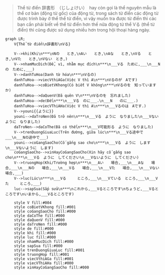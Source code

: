 ﻿>Thể từ điển 辞書形　（じしょけい）　hay còn gọi là thể nguyên mẫu là thể cơ bản (động từ gốc) của động từ, trong sách từ điển các động từ được trình bày ở thể thể từ điển, vì vậy muốn tra được từ điển thì các bạn cần phải biết về thể từ điển hơn thế nữa động từ thể Vる (thể từ điển) thì cũng được sử dụng nhiều hơn trong hội thoại hàng ngày.
```mermaid
graph LR;
    V{Thể từ điển\n辞書形\nVる}

    V-->khi(Khi\n***\nNの　　とき,\nAい　　とき,\nAな　　とき,\nVる　　とき,\nVた　　とき,\nVない　とき,)
    V-->nhamMucDich(Để, vì, nhằm mục đích\n***\n___Vる　ために,___\n___Nの　ために,___)
    V-->danhTuHoa(Danh từ hóa\n***\nVるの)
    danhTuHoa-->viecVthiAGa(Việc V thì A\n***\nVるのが　Aです)
    danhTuHoa-->coBietVKhong(Có biết V không\n***\nVるのを　知っていますか)
    danhTuHoa-->daQuenV(Đã quên V\n***\nVるのを　忘れました)
    danhTuHoa-->de(Để\n***\n___Vる　のに___.\n___N　　のに___.)
    danhTuHoa-->viecVThiAHa(Việc V thì A\n***\n___Vるのは　Aです.)
    V-->youni{{ように}}
    youni-->daTroNen(Đã trở nên\n***\n___Vる　ように　なりました\n___Vないように　なりました)
    daTroNen-->daCoThe(Đã có thể\n***\n___V可能形る　ように　なりました)
    V-->trenDuongGiuaLuc(Trên đường, giữa lúc\n***\n___Vる途中で___\n___Nの途中で___)
    youni-->coGangSaoCho(Cố gắng sao cho\n***\n___Vる　ように　します\n___Vないように　します)
    coGangSaoCho-->xinHayCoGangSaoCho(Xin hãy cố gắng sao cho\n***\n___Vる　ように　してください\n___Vないように　してください)
    V-->truongHop(Khi/Trường hợp\n***\n___Aい　　場合,___\n___Aな　　場合,___\n___Nの　　場合,___\n___Vる　　場合,___\n___Vた　　場合,___\n___Vない　場合,___)
    V-->luc(Lúc\n***\n___Vる　　　ところ,___\n___Vている　ところ,___\n___Vた　　　ところ,___)
    luc-->sapSua(Sắp sửa\n***\nこれから,___Vるところです\nちょうど,___Vるところです\nいまから,___Vるところです)

    style V fill:#004
    style coBietVKhong fill:#001
    style coGangSaoCho fill:#000
    style daCoThe fill:#000
    style daQuenV fill:#000
    style daTroNen fill:#000
    style de fill:#000
    style khi fill:#000
    style luc fill:#000
    style nhamMucDich fill:#000
    style sapSua fill:#000
    style trenDuongGiuaLuc fill:#001
    style truongHop fill:#001
    style viecVthiAGa fill:#001
    style viecVThiAHa fill:#000
    style xinHayCoGangSaoCho fill:#000
```
